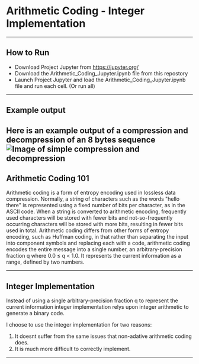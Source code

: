 # Arithmetic Coding - Integer Implementation
---
## How to Run
* Download Project Jupyter from https://jupyter.org/
* Download the Arithmetic_Coding_Jupyter.ipynb file from this repostory
* Launch Project Jupyter and load the Arithmetic_Coding_Jupyter.ipynb file and run each cell. (Or run all)
---
## Example output
Here is an example output of a compression and decompression of an 8 bytes sequence
![Image of simple compression and decompression](https://i.imgur.com/9W8m5dv.png)
---
## Arithmetic Coding 101 

Arithmetic coding is a form of entropy encoding used in lossless data compression. Normally, a string of characters such as the words "hello there" is represented using a fixed number of bits per character, as in the ASCII code. When a string is converted to arithmetic encoding, frequently used characters will be stored with fewer bits and not-so-frequently occurring characters will be stored with more bits, resulting in fewer bits used in total. Arithmetic coding differs from other forms of entropy encoding, such as Huffman coding, in that rather than separating the input into component symbols and replacing each with a code, arithmetic coding encodes the entire message into a single number, an arbitrary-precision fraction q where 0.0 ≤ q < 1.0. It represents the current information as a range, defined by two numbers.
 
 ---
## Integer Implementation

Instead of using a single arbitrary-precision fraction q to represent the current information integer implementation relys upon integer arithmetic to generate a binary code. 

I choose to use the integer implementation for two reasons:
1. It doesnt suffer from the same issues that non-adative arithmetic coding does. 
2. It is much more difficult to correctly implement.
---
